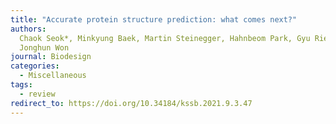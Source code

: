 ```yaml
---
title: "Accurate protein structure prediction: what comes next?"
authors:
  Chaok Seok*, Minkyung Baek, Martin Steinegger, Hahnbeom Park, Gyu Rie Lee and
  Jonghun Won
journal: Biodesign
categories:
  - Miscellaneous
tags:
  - review
redirect_to: https://doi.org/10.34184/kssb.2021.9.3.47
---
```

